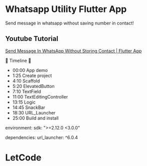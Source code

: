 # Whatsapp Utility Flutter App
 Send message in whatsapp without saving number in contact!

## Youtube Tutorial
[Send Message In WhatsApp Without Storing Contact | Flutter App](https://youtu.be/Z6l9vPEBQ6o)

📖 Timeline 📖
- 00:00 App demo
- 1:25 Create project
- 4:10 Scaffold
- 5:20 ElevatedButton
- 7:10 TextField
- 11:00 TextEditingController
- 13:15 Logic
- 14:45 SnackBar
- 18:30 URL_Launcher
- 25:00 Build and install

environment:
  sdk: ">=2.12.0 <3.0.0"
  
dependencies:
  url_launcher: ^6.0.4

# LetCode

